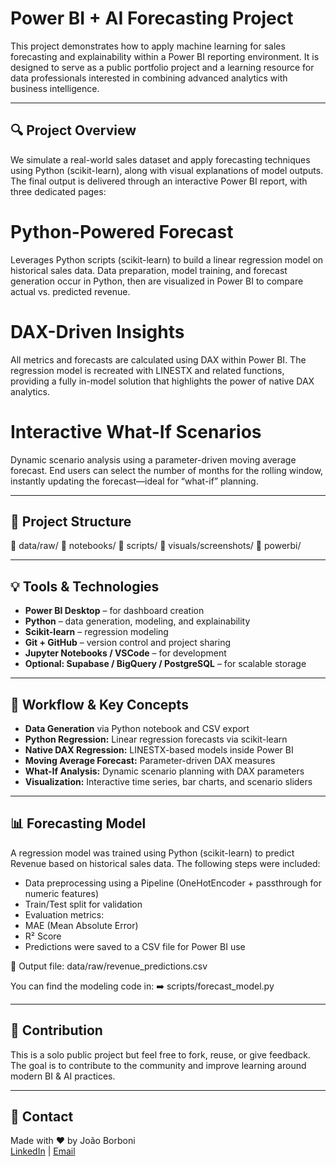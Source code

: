 # Power BI + AI Forecasting Project

This project demonstrates how to apply machine learning for sales forecasting and explainability within a Power BI reporting environment. It is designed to serve as a public portfolio project and a learning resource for data professionals interested in combining advanced analytics with business intelligence.

---

## 🔍 Project Overview

We simulate a real-world sales dataset and apply forecasting techniques using Python (scikit-learn), along with visual explanations of model outputs. The final output is delivered through an interactive Power BI report, with three dedicated pages:

# Python-Powered Forecast
Leverages Python scripts (scikit-learn) to build a linear regression model on historical sales data. Data preparation, model training, and forecast generation occur in Python, then are visualized in Power BI to compare actual vs. predicted revenue.

# DAX-Driven Insights
All metrics and forecasts are calculated using DAX within Power BI. The regression model is recreated with LINESTX and related functions, providing a fully in-model solution that highlights the power of native DAX analytics.

# Interactive What-If Scenarios
Dynamic scenario analysis using a parameter-driven moving average forecast. End users can select the number of months for the rolling window, instantly updating the forecast—ideal for “what-if” planning.

---

## 📁 Project Structure

📁 data/raw/
📁 notebooks/
📁 scripts/
📁 visuals/screenshots/
📁 powerbi/

---

## 💡 Tools & Technologies

- **Power BI Desktop** – for dashboard creation
- **Python** – data generation, modeling, and explainability
- **Scikit-learn** – regression modeling
- **Git + GitHub** – version control and project sharing
- **Jupyter Notebooks / VSCode** – for development
- **Optional: Supabase / BigQuery / PostgreSQL** – for scalable storage

---

## 🚀 Workflow & Key Concepts

- **Data Generation** via Python notebook and CSV export
- **Python Regression:** Linear regression forecasts via scikit-learn
- **Native DAX Regression:** LINESTX-based models inside Power BI
- **Moving Average Forecast:** Parameter-driven DAX measures
- **What-If Analysis:** Dynamic scenario planning with DAX parameters
- **Visualization:** Interactive time series, bar charts, and scenario sliders

---

## 📊 Forecasting Model

A regression model was trained using Python (scikit-learn) to predict Revenue based on historical sales data. The following steps were included:
- Data preprocessing using a Pipeline (OneHotEncoder + passthrough for numeric features)
- Train/Test split for validation
- Evaluation metrics:
-   MAE (Mean Absolute Error)
-   R² Score
- Predictions were saved to a CSV file for Power BI use

📁 Output file: data/raw/revenue_predictions.csv

You can find the modeling code in:
➡️ scripts/forecast_model.py

---

## 🤝 Contribution

This is a solo public project but feel free to fork, reuse, or give feedback. The goal is to contribute to the community and improve learning around modern BI & AI practices.

---

## 📧 Contact

Made with ❤️ by João Borboni  
[LinkedIn](https://www.linkedin.com/in/joao-borboni/) | [Email](mailto:joaoborboni@hotmail.com)
